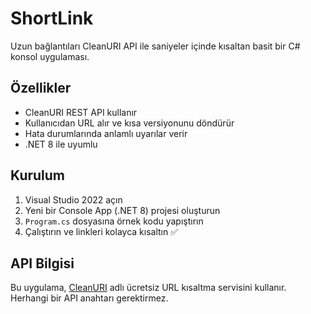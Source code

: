 # ShortLink
Uzun bağlantıları CleanURI API ile saniyeler içinde kısaltan basit bir C# konsol uygulaması.

## Özellikler

- CleanURI REST API kullanır
- Kullanıcıdan URL alır ve kısa versiyonunu döndürür
- Hata durumlarında anlamlı uyarılar verir
- .NET 8 ile uyumlu

## Kurulum

1. Visual Studio 2022 açın
2. Yeni bir Console App (.NET 8) projesi oluşturun
3. `Program.cs` dosyasına örnek kodu yapıştırın
4. Çalıştırın ve linkleri kolayca kısaltın ✅

## API Bilgisi

Bu uygulama, [CleanURI](https://cleanuri.com/) adlı ücretsiz URL kısaltma servisini kullanır. Herhangi bir API anahtarı gerektirmez.

